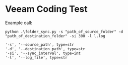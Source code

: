 # Veeam Coding Test

Example call:

`python .\folder_sync.py -s "path_of_source_folder" -d "path_of_destination_folder" -si 300 -l l.log`  


`'-s', '--source_path', type=str`  
`'-d', '--destination_path', type=str`  
`'-si', '--sync_interval', type=int`  
`'-l', '--log_file', type=str`  
